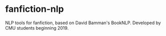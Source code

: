 # fanfiction-nlp
NLP tools for fanfiction, based on David Bamman's BookNLP. Developed by CMU students beginning 2019.
